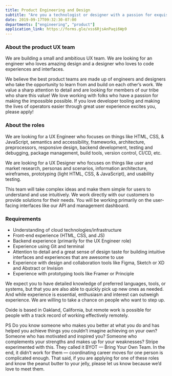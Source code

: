 ```yaml
---
title: Product Engineering and Design
subtitle: "Are you a technologist or designer with a passion for exquisite user experiences?"
date: 2019-09-17T09:32:30-07:00
departments: ["engineering", "product"]
application_link: https://forms.gle/xss6RjsAnPaqi6Wp9
---
```


### About the product UX team

We are building a small and ambitious UX team. We are looking for an engineer who loves amazing design and a designer who loves to code experiences and interfaces. 

We believe the best product teams are made up of engineers and designers who take the opportunity to learn from and build on each other’s work. We value a sharp attention to detail and are looking for members of our tribe who share this value! We love working with folks who have a passion for making the impossible possible. If you love developer tooling and making the lives of operators easier through great user experience excites you, please apply!

### About the roles

We are looking for a UX Engineer who focuses on things like HTML, CSS, & JavaScript, semantics and accessibility, frameworks, architecture, preprocessors, responsive design, backend development, testing and debugging, package management, build tools, version control, CI/CD, etc.

We are looking for a UX Designer who focuses on things like user and market research, personas and scenarios, information architecture, wireframes, prototyping (light HTML, CSS, & JavaScript), and usability testing.

This team will take complex ideas and make them simple for users to understand and use intuitively. We work directly with our customers to provide solutions for their needs. You will be working primarily on the user-facing interfaces like our API and management dashboard.

### Requirements

- Understanding of cloud technologies/infrastructure
- Front-end experience (HTML, CSS, and JS)
- Backend experience (primarily for the UX Engineer role)
- Experience using Git and terminal
- Attention to detail and a great sense of design taste for building intuitive interfaces and experiences that are awesome to use
- Experience with design and collaboration tools like Figma, Sketch or XD and Abstract or Invision
- Experience with prototyping tools like Framer or Principle

We expect you to have detailed knowledge of preferred languages, tools, or systems, but that you are also able to quickly pick up new ones as needed. And while experience is essential, enthusiasm and interest can outweigh experience. We are willing to take a chance on people who want to step up. 

Oxide is based in Oakland, California, but remote work is possible for people with a track record of working effectively remotely.

PS Do you know someone who makes you better at what you do and has helped you achieve things you couldn’t imagine achieving on your own? Someone who has motivated and inspired you? Someone who complements your strengths and makes up for your weaknesses? Stripe experimented with this. They called it BYOT — Bring Your Own Team. In the end, it didn’t work for them — coordinating career moves for one person is complicated enough. That said, if you are applying for one of these roles and know the peanut butter to your jelly, please let us know because we’d love to meet them.

